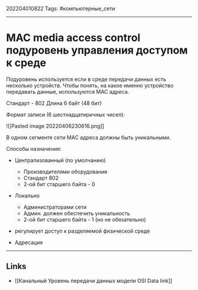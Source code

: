 202204010822
Tags: #компьютерные_сети 

---

# MAC media access control подуровень управления доступом к среде
Подуровень используется если в среде передачи данных есть несколько устройств. Чтобы понять, на какое именно устройство передавать данные, используются MAC адреса. 

Стандарт - 802
Длина 6 байт (48 бит)

Формат записи (6 шестнадцатиричных чисел):

![[Pasted image 20220406230616.png]]

В одном сегменте сети MAC адреса должны быть уникальными. 

Способы назначения:
- Централизованный (по умолчанию)
	- Производителями оборудования
	- Стандарт 802
	- 2-ой бит старшего байта - 0
- Локально
	- Администраторами сети
	- Админ. должен обеспечить уникальность
	- 2-ой бит старшего байта - 1 (но не обязательно)


- регулирует доступ к разделяемой физической среде
- Адресация


---
## Links
- [[Канальный Уровень передачи данных модели OSI Data link]]